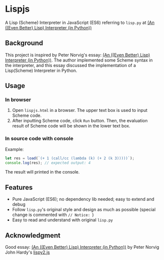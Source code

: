 # Lispjs

A Lisp (Scheme) Interpreter in JavaScript (ES6) referring to `lisp.py` at [(An ((Even Better) Lisp) Interpreter (in Python))](http://norvig.com/lispy2.html)  

## Background

This project is inspired by Peter Norvig's essay: [(An ((Even Better) Lisp) Interpreter (in Python))](http://norvig.com/lispy2.html). The author implemented some Scheme syntax in the interpreter, and this essay discussed the implementation of a Lisp(Scheme) Interpreter in Python.  

## Usage

### In browser
1. Open `lispjs.html` in a browser. The upper text box is used to input Scheme code.  
2. After inputting Scheme code, click `Run` button. Then, the evaluation result of Scheme code will be shown in the lower text box.  

### In source code with console
Example:
```javascript
let res = load(`(+ 1 (call/cc (lambda (k) (+ 2 (k 3)))))`);
console.log(res); // expected output: 4
```
The result will printed in the console.  

## Features
* Pure JavaScript (ES6); no dependency lib needed; easy to extend and debug  
* Follow `lisp.py`'s original style and design as much as possible (special change is commented with `// Notice: `)  
* Easy to read and understand with original `lisp.py`  

## Acknowledgment
Good essay: [(An ((Even Better) Lisp) Interpreter (in Python))](http://norvig.com/lispy2.html) by Peter Norvig  
John Hardy's [lispy2.js](https://github.com/jhlagado/lispy2js)  

